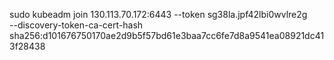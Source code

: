 sudo kubeadm join 130.113.70.172:6443 --token sg38la.jpf42lbi0wvlre2g \
	--discovery-token-ca-cert-hash sha256:d101676750170ae2d9b5f57bd61e3baa7cc6fe7d8a9541ea08921dc413f28438
